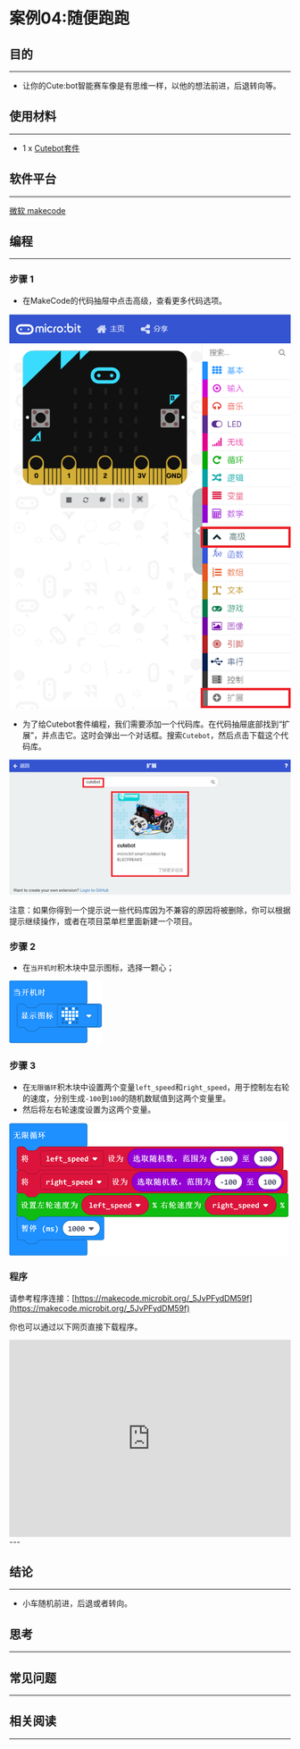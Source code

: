 # 案例04:随便跑跑

## 目的
---
- 让你的Cute:bot智能赛车像是有思维一样，以他的想法前进，后退转向等。

## 使用材料
---
- 1 x [Cutebot套件](https://www.elecfreaks.com/store/cute-bot.html)

## 软件平台
---
[微软 makecode](https://makecode.microbit.org/#)

## 编程
---
### 步骤 1
- 在MakeCode的代码抽屉中点击高级，查看更多代码选项。

![](./images/cutebot-pk-1.png)

- 为了给Cutebot套件编程，我们需要添加一个代码库。在代码抽屉底部找到“扩展”，并点击它。这时会弹出一个对话框。搜索`Cutebot`，然后点击下载这个代码库。

![](./images/cutebot-pk-11.png)

注意：如果你得到一个提示说一些代码库因为不兼容的原因将被删除，你可以根据提示继续操作，或者在项目菜单栏里面新建一个项目。

### 步骤 2

- 在`当开机时`积木块中显示图标，选择一颗心；

![](./images/case_04_01.png)

### 步骤 3

- 在`无限循环`积木块中设置两个变量`left_speed`和`right_speed`，用于控制左右轮的速度，分别生成`-100`到`100`的随机数赋值到这两个变量里。
- 然后将左右轮速度设置为这两个变量。


![](./images/case_04_02.png)


### 程序

请参考程序连接：[https://makecode.microbit.org/_5JvPFydDM59f](https://makecode.microbit.org/_5JvPFydDM59f)

你也可以通过以下网页直接下载程序。

<div style="position:relative;height:0;padding-bottom:70%;overflow:hidden;">
<iframe style="position:absolute;top:0;left:0;width:100%;height:100%;" src="https://makecode.microbit.org/#pub:https://makecode.microbit.org/_5JvPFydDM59f" frameborder="0" sandbox="allow-popups allow-forms allow-scripts allow-same-origin">
</iframe>
</div>  
---

## 结论
---
- 小车随机前进，后退或者转向。

## 思考
---

## 常见问题
---
## 相关阅读  
---

